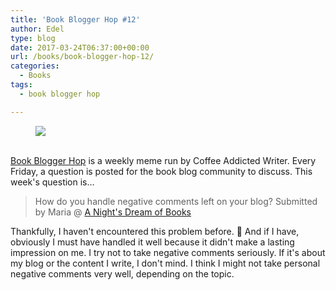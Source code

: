 ```yaml
---
title: 'Book Blogger Hop #12'
author: Edel
type: blog
date: 2017-03-24T06:37:00+00:00
url: /books/book-blogger-hop-12/
categories:
  - Books
tags:
  - book blogger hop

---
```

<figure><a rel="_nofollow" href="http://www.coffeeaddictedwriter.com/p/blog-page.html"><img src="https://i1.wp.com/3.bp.blogspot.com/-2bKizvp-A9w/WEjGAM4OjJI/AAAAAAAAV50/nU3xHQNtvSQQ8dRsB8OueG061E99KPrYACLcB/s1600/Book%2BBlogger%2BHop%2B%2528Final%2529.png?w=663&#038;ssl=1" data-recalc-dims="1" /></a></figure> 

<a rel="_nofollow" href="http://www.coffeeaddictedwriter.com/p/blog-page.html"></a>

<a rel="_nofollow" href="http://www.coffeeaddictedwriter.com/p/blog-page.html"><br /> </a><a rel="_nofollow" href="http://www.coffeeaddictedwriter.com/p/blog-page.html">Book Blogger Hop</a> is a weekly meme run by Coffee Addicted Writer. Every Friday, a question is posted for the book blog community to discuss. This week's question is&#8230;

> How do you handle negative comments left on your blog? Submitted by Maria @ [A Night's Dream of Books][1]

Thankfully, I haven't encountered this problem before. 🙂 And if I have, obviously I must have handled it well because it didn't make a lasting impression on me. I try not to take negative comments seriously. If it's about my blog or the content I write, I don't mind. I think I might not take personal negative comments very well, depending on the topic.

 [1]: https://anightsdreamofbooks.blogspot.com/